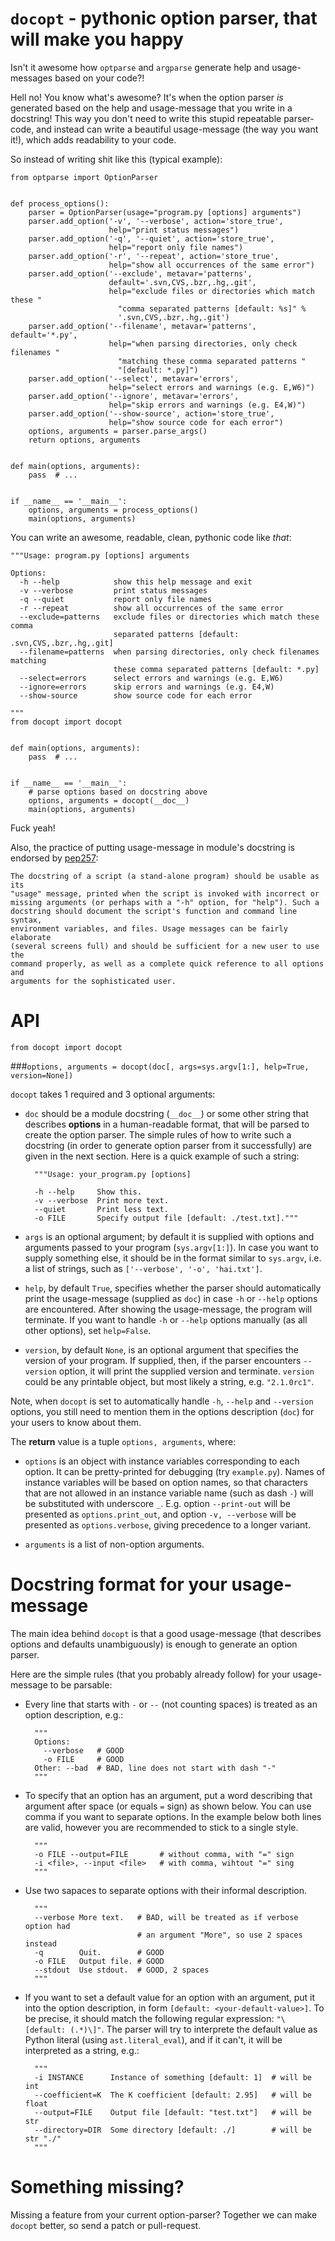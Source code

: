 
`docopt` - pythonic option parser, that will make you happy
===============================================================================

Isn't it awesome how `optparse` and `argparse` generate help and usage-messages
based on your code?!

Hell no!  You know what's awesome?  It's when the option parser *is* generated
based on the help and usage-message that you write in a docstring!  This way
you don't need to write this stupid repeatable parser-code, and instead can
write a beautiful usage-message (the way you want it!), which adds readability
to your code.

So instead of writing shit like this (typical example):

    from optparse import OptionParser


    def process_options():
        parser = OptionParser(usage="program.py [options] arguments")
        parser.add_option('-v', '--verbose', action='store_true',
                          help="print status messages")
        parser.add_option('-q', '--quiet', action='store_true',
                          help="report only file names")
        parser.add_option('-r', '--repeat', action='store_true',
                          help="show all occurrences of the same error")
        parser.add_option('--exclude', metavar='patterns',
                          default='.svn,CVS,.bzr,.hg,.git',
                          help="exclude files or directories which match these "
                            "comma separated patterns [default: %s]" %
                            '.svn,CVS,.bzr,.hg,.git')
        parser.add_option('--filename', metavar='patterns', default='*.py',
                          help="when parsing directories, only check filenames "
                            "matching these comma separated patterns "
                            "[default: *.py]")
        parser.add_option('--select', metavar='errors',
                          help="select errors and warnings (e.g. E,W6)")
        parser.add_option('--ignore', metavar='errors',
                          help="skip errors and warnings (e.g. E4,W)")
        parser.add_option('--show-source', action='store_true',
                          help="show source code for each error")
        options, arguments = parser.parse_args()
        return options, arguments


    def main(options, arguments):
        pass  # ...


    if __name__ == '__main__':
        options, arguments = process_options()
        main(options, arguments)


You can write an awesome, readable, clean, pythonic code like *that*:


    """Usage: program.py [options] arguments

    Options:
      -h --help            show this help message and exit
      -v --verbose         print status messages
      -q --quiet           report only file names
      -r --repeat          show all occurrences of the same error
      --exclude=patterns   exclude files or directories which match these comma
                           separated patterns [default: .svn,CVS,.bzr,.hg,.git]
      --filename=patterns  when parsing directories, only check filenames matching
                           these comma separated patterns [default: *.py]
      --select=errors      select errors and warnings (e.g. E,W6)
      --ignore=errors      skip errors and warnings (e.g. E4,W)
      --show-source        show source code for each error

    """
    from docopt import docopt


    def main(options, arguments):
        pass  # ...


    if __name__ == '__main__':
        # parse options based on docstring above
        options, arguments = docopt(__doc__)
        main(options, arguments)


Fuck yeah!

Also, the practice of putting usage-message in module's docstring
is endorsed by [pep257](http://www.python.org/dev/peps/pep-0257/):

    The docstring of a script (a stand-alone program) should be usable as its
    "usage" message, printed when the script is invoked with incorrect or
    missing arguments (or perhaps with a "-h" option, for "help"). Such a
    docstring should document the script's function and command line syntax,
    environment variables, and files. Usage messages can be fairly elaborate
    (several screens full) and should be sufficient for a new user to use the
    command properly, as well as a complete quick reference to all options and
    arguments for the sophisticated user.

API
===============================================================================

`from docopt import docopt`

###`options, arguments = docopt(doc[, args=sys.argv[1:], help=True, version=None])`

`docopt` takes 1 required and 3 optional arguments:

- `doc` should be a module docstring (`__doc__`) or some other string that
describes **options** in a human-readable format, that will be parsed to create
the option parser.  The simple rules of how to write such a docstring
(in order to generate option parser from it successfully) are given in the next
section. Here is a quick example of such a string:

        """Usage: your_program.py [options]

        -h --help     Show this.
        -v --verbose  Print more text.
        --quiet       Print less text.
        -o FILE       Specify output file [default: ./test.txt]."""

- `args` is an optional argument; by default it is supplied with options and
arguments passed to your program (`sys.argv[1:]`). In case you want to supply
something else, it should be in the format similar to `sys.argv`, i.e. a list
of strings, such as `['--verbose', '-o', 'hai.txt']`.

- `help`, by default `True`, specifies whether the parser should automatically
print the usage-message (supplied as `doc`) in case `-h` or `--help` options
are encountered. After showing the usage-message, the program will terminate.
If you want to handle `-h` or `--help` options manually (as all other options),
set `help=False`.

- `version`, by default `None`, is an optional argument that specifies the
version of your program. If supplied, then, if the parser encounters
`--version` option, it will print the supplied version and terminate.
`version` could be any printable object, but most likely a string,
e.g. `"2.1.0rc1"`.

Note, when `docopt` is set to automatically handle `-h`, `--help` and
`--version` options, you still need to mention them in the options description
(`doc`) for your users to know about them.

The **return** value is a tuple `options, arguments`, where:

- `options` is an object with instance variables corresponding to each option.
It can be pretty-printed for debugging (try `example.py`). Names of
instance variables will be based on option names, so that characters
that are not allowed in an instance variable name (such as dash `-`) will be
substituted with underscore `_`. E.g. option `--print-out` will be
presented as `options.print_out`, and option `-v, --verbose` will be
presented as `options.verbose`, giving precedence to a longer variant.

- `arguments` is a list of non-option arguments.

Docstring format for your usage-message
===============================================================================

The main idea behind `docopt` is that a good usage-message (that describes
options and defaults unambiguously) is enough to generate an option parser.

Here are the simple rules (that you probably already follow) for your
usage-message to be parsable:

- Every line that starts with `-` or `--` (not counting spaces) is treated
as an option description, e.g.:

        """
        Options:
          --verbose   # GOOD
          -o FILE     # GOOD
        Other: --bad  # BAD, line does not start with dash "-"
        """

- To specify that an option has an argument, put a word describing that
argument after space (or equals `=` sign) as shown below.
You can use comma if you want to separate options. In the example below both
lines are valid, however you are recommended to stick to a single style.

        """
        -o FILE --output=FILE       # without comma, with "=" sign
        -i <file>, --input <file>   # with comma, wihtout "=" sing
        """

- Use two sapaces to separate options with their informal description.

        """
        --verbose More text.   # BAD, will be treated as if verbose option had
                               # an argument "More", so use 2 spaces instead
        -q        Quit.        # GOOD
        -o FILE   Output file. # GOOD
        --stdout  Use stdout.  # GOOD, 2 spaces
        """

- If you want to set a default value for an option with an argument, put it
into the option description, in form `[default: <your-default-value>]`.
To be precise, it should match the following regular expression:
`"\[default: (.*)\]"`.
The parser will try to interprete the default value as Python literal
(using `ast.literal_eval`), and if it can't, it will be interpreted as a
string, e.g.:

        """
        -i INSTANCE      Instance of something [default: 1]  # will be int
        --coefficient=K  The K coefficient [default: 2.95]   # will be float
        --output=FILE    Output file [default: "test.txt"]   # will be str
        --directory=DIR  Some directory [default: ./]        # will be str "./"
        """

Something missing?
===============================================================================

Missing a feature from your current option-parser? Together we can make
`docopt` better, so send a patch or pull-request.
